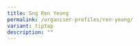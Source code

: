 ```yaml
---
title: Sng Ren Yeong
permalink: /organiser-profiles/ren-yeong/
variant: tiptap
description: ""
---
```

